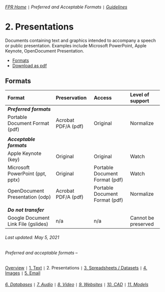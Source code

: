 ###### [FPR Home](../README.md) `|` Preferred and Acceptable Formats `|` [Guidelines](../explanations/00-intro.md)

# 2. Presentations
Documents containing text and graphics intended to accompany a speech or public presentation. Examples include Microsoft PowerPoint, Apple Keynote, OpenDocument Presentation.

- [Formats](#formats)
- [Download as pdf](../downloads/02-presentations.pdf)

## Formats
| Format | Preservation | Access | Level of support |
| :---   | :---         | :---   | :---               |
| ***Preferred formats*** |
| Portable Document Format (pdf) | Acrobat PDF/A (pdf) | Original | Normalize | 
| |
| ***Acceptable formats*** |
| Apple Keynote (key) | Original | Original | Watch | 
| Microsoft PowerPoint (ppt, pptx) | Original | Portable Document Format (pdf) | Watch | 
| OpenDocument Presentation (odp) | Acrobat PDF/A (pdf) | Portable Document Format (pdf) | Normalize | 
| |
| ***Do not transfer*** |
| Google Document Link File (gslides) | n/a | n/a | Cannot be preserved | 

###### Last updated: May 5, 2021

###### Preferred and acceptable formats –
[Overview](00-fpr.md) `|` [1. Text](01-text-documents.md) `|` 2. Presentations `|` [3. Spreadsheets / Datasets](03-spreadsheets-and-datasets.md) `|` [4. Images](04-images.md) `|` [5. Email](05-email.md)
###### [6. Databases](06-databases.md) `|` [7. Audio](07-audio.md) `|` [8. Video](08-video.md) `|` [9. Websites](09-websites.md) `|` [10. CAD](10-cad.md) `|` [11. Models](11-models.md)